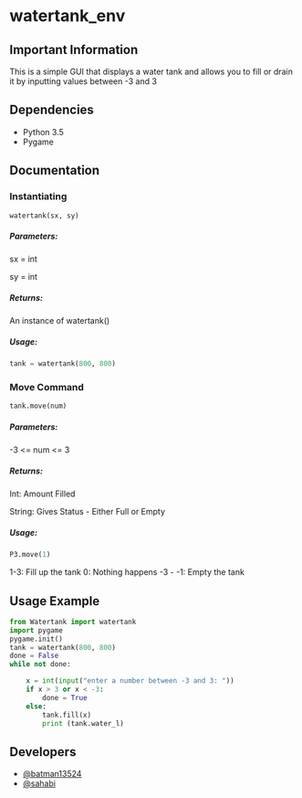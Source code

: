 # watertank_env

## Important Information
This is a simple GUI that displays a water tank and allows you to fill or drain it by inputting values between -3 and 3
## Dependencies

* Python 3.5
* Pygame

## Documentation

### Instantiating

```python
watertank(sx, sy)
```

##### Parameters:

sx = int

sy = int

##### Returns:

An instance of watertank()

##### Usage:
```python
tank = watertank(800, 800)
```

### Move Command

```python
tank.move(num)
```

##### Parameters:

-3 <= num <= 3
##### Returns:

Int: Amount Filled

String: Gives Status - Either Full or Empty
##### Usage:
```python
P3.move(1)
```
1-3: Fill up the tank
0: Nothing happens
-3 - -1: Empty the tank


## Usage Example

```python
from Watertank import watertank
import pygame
pygame.init()
tank = watertank(800, 800)
done = False
while not done:

    x = int(input("enter a number between -3 and 3: "))
    if x > 3 or x < -3:
        done = True
    else:
        tank.fill(x)
        print (tank.water_l)
```

## Developers

* [@batman13524](https://github.com/batman13524)
* [@sahabi](https://github.com/sahabi)

